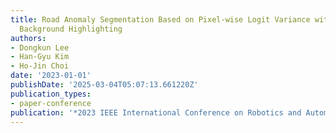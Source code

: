 ```yaml
---
title: Road Anomaly Segmentation Based on Pixel-wise Logit Variance with Iterative
  Background Highlighting
authors:
- Dongkun Lee
- Han-Gyu Kim
- Ho-Jin Choi
date: '2023-01-01'
publishDate: '2025-03-04T05:07:13.661220Z'
publication_types:
- paper-conference
publication: '*2023 IEEE International Conference on Robotics and Automation (ICRA)*'
---
```

